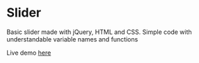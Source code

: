 # Slider
Basic slider made with jQuery, HTML and CSS. Simple code with understandable variable names and functions

Live demo <a href="www.ultraclearance.com/walters_slider" target="_blank">here</a>
